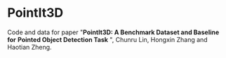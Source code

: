 # PointIt3D

Code and data for paper "**PointIt3D: A Benchmark Dataset and Baseline for** **Pointed Object Detection Task** ", Chunru Lin, Hongxin Zhang and Haotian Zheng.
